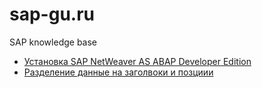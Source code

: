 # sap-gu.ru
SAP knowledge base

* [Установка SAP NetWeaver AS ABAP Developer Edition](ru-docs/mini-sap_install.md)
* [Разделение данные на заголвоки и позциии](ru-docs/separate-by-groups.md)
